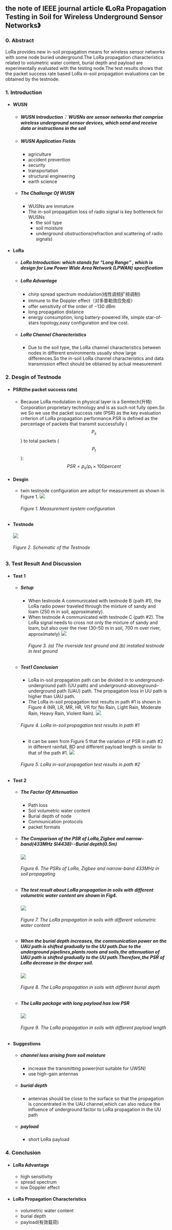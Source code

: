 ## the note of IEEE journal article 《LoRa Propagation Testing in Soil for Wireless Underground Sensor Networks》

### 0. Abstract

LoRa provides new in-soil propagation means for wireless sensor networks with some node buried underground.The LoRa propagation characteristics related to volumetric water content, burial depth and payload are experimentally evaluated with the testing node.The test results shows that the packet success rate based LoRa in-soil propagation evaluations can be obtained by the testnode.

### 1. Introduction

* #### WUSN

  * ##### WUSN Introduction： WUSNs are sensor networks that comprise wireless underground sensor devices, which send and receive data or instructions in the soil
  * ##### WUSN Application Fields

    * agriculture
    * accident prevention
    * security
    * transportation
    * structural engineering
    * earth science
  * ##### The Challenge Of WUSN

    * WUSNs are immature
    * The in-soil propagation loss of radio signal is key bottleneck for WUSNs 
      * the soil type
      * soil moisture
      * underground obstructions\(refraction and scattering of radio signals\)
* #### LoRa

  * ##### LoRa Introduction: which stands for “Long Range” , which is design for Low Power Wide Area Network \(LPWAN\) specification
  * ##### LoRa Advantage

    * chirp spread spectrum modulation\(线性调频扩频调制\)
    * immune to the Doppler effect（对多普勒效应免疫）
    * offer sensitivity of the order of −130 dBm
    * long propagation distance
    * energy consumption, long battery-powered life, simple star-of-stars topology,easy configuration and low cost.
  * ##### LoRa Channel Characteristics

    * Due to the soil type, the LoRa channel characteristics between nodes in different environments usually show large differences.So the in-soil LoRa channel characteristics and data transmission effect should be obtained by actual measurement

### 2. Desgin of Testnode

* #### PSR\(the packet success rate\)

  * Because LoRa modulation in physical layer is a Semtech\(升特\) Corporation proprietary technology and is as such not fully open.So we So we use the packet success rate \(PSR\) as the key evaluation criterion of LoRa propagation performance.PSR is defined as the percentage of packets that transmit successfully \($$P_s$$\) to total packets \($$P_t$$\):
    $$
    PSR=p_s/p_t×100percent
    $$
* #### Desgin

  * twin testnode configuration are adopt for measurement as shown in Figure 1.
    ![](/assets/8211.jpg)
    ###### Figure 1. Measurement system configuration
* #### Testnode

  ![](/assets/8212.jpg)

  ###### Figure 2. Schematic of the Testnode

### 3. Test Result And Discussion

* #### Test 1

  * ##### Setup
    * When testnode A communicated with testnode B \(path \#1\), the LoRa radio power traveled through the mixture of sandy and loam \(250 m in soil, approximately\). 
    - When testnode A communicated with testnode C \(path \#2\). The LoRa signal needs to cross not only the mixture of sandy and loam, but also over the river \(30–50 m in soil, 700 m over river, approximately\)
      ![](/assets/8213.jpg)
      ###### Figure 3. \(a\) The riverside test ground and \(b\) installed testnode in test ground
  * ##### Test1 Conclusion
    * LoRa in-soil propagation path can be divided in to underground-underground path \(UU path\) and underground-aboveground–underground path \(UAU\) path. The propagation loss in UU path is higher than UAU path.
    * The LoRa in-soil propagation test results in path \#1 is shown in Figure 4 \(NR, LR, MR, HR, VR for No Rain, Light Rain, Moderate Rain, Heavy Rain, Violent Rain\).  ![](/assets/8214.jpg)
    ###### Figure 4. LoRa in-soil propagation test results in path \#1
    * It can be seen from Figure 5 that the variation of PSR in path \#2 in different rainfall, BD and different payload length is similar to that of the path \#1. ![](/assets/8215.jpg)
    ###### Figure 5. LoRa in-soil propagation test results in path \#2
* #### Test 2

  * ##### The Factor Of Attenuation

    * Path loss
    * Soil volumetric water content
    * Burial depth of node
    * Communication protocols 
    * packet formats
  * ##### The Comparison of the PSR of LoRa,Zigbee and narrow-band\(433MHz SI4438\)--Burial depth\(0.5m\)

    ![](/assets/8216.jpg)

    ###### Figure 6. The PSRs of LoRa, Zigbee and narrow-band 433MHz in soil propagating

  * ##### The test result about LoRa propagation in soils with different volumetric water content are shown in Fig4.

    ![](/assets/8217.jpg)

    ###### Figure 7. The LoRa propagation in soils with different volumetric water content

  * ##### When the burial depth increases, the communication power on the UAU path is shifted gradually to the UU path.Due to the underground pipelines,plants roots and soils,the attenuation of UAU path is shifted gradually to the UU path.Therefore,the PSR of LoRa decrease in the deeper soil.

    ![](/assets/8218.jpg)

    ###### Figure 8. The LoRa propagation in soils with different burial depth

  * ##### The LoRa package with long payload has low PSR

    ![](/assets/8219.jpg)

    ###### Figure 9. The LoRa propagation in soils with different payload length
* #### Suggestions

  * ##### channel loss arising from soil moisture

    * increase the transmitting power\(not suitable for UWSN\)
    * use high-gain antennas
  * ##### burial depth

    * antennas should be close to the surface so that the propagation is concentrated in the UAU channel,which can also reduce the influence of underground factor to LoRa propagation in the UU path
  * ##### payload

    * short LoRa payload 

### 4. Conclusion

* #### LoRa Advantage

  * high sensitivity
  * spread spectrum
  * low Doppler effect
* #### LoRa Propagation Characteristics

  * volumetric water content
  * burial depth
  * payload\(有效载荷\)



